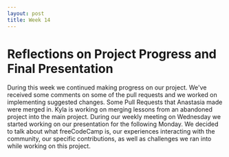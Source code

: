 ```yaml
---
layout: post
title: Week 14
---
```


# Reflections on Project Progress and Final Presentation
During this week we continued making progress on our project. We've received some comments on some of the pull requests
and we worked on implementing suggested changes. Some Pull Requests that Anastasia made were merged in. Kyla is working
on merging lessons from an abandoned project into the main project. During our weekly meeting on Wednesday we started working
on our presentation for the following Monday. We decided to talk about what freeCodeCamp is, our experiences interacting
with the community, our specific contributions, as well as challenges we ran into while working on this project.

